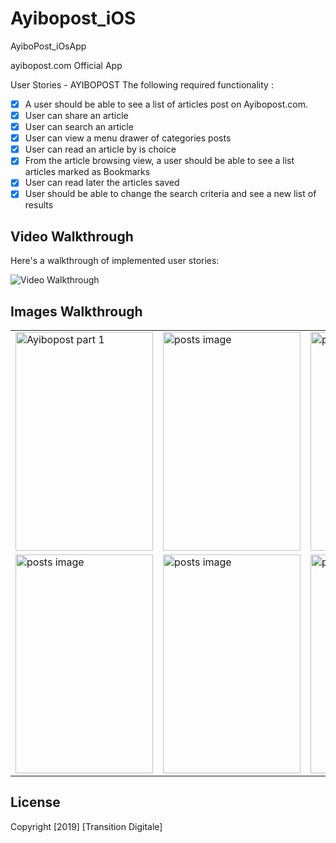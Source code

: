 # Ayibopost_iOS

AyiboPost_iOsApp

ayibopost.com Official App

User Stories - AYIBOPOST The following required functionality :

- [X] A user should be able to see a list of articles post on Ayibopost.com.
- [X] User can share an article
- [X] User can search an article
- [X] User can view a menu drawer of categories posts
- [X] User can read an article by is choice
- [X] From the article browsing view, a user should be able to see a list articles marked as Bookmarks
- [X] User can read later the articles saved
- [X] User should be able to change the search criteria and see a new list of results

## Video Walkthrough

Here's a walkthrough of implemented user stories:

<img src="AP_video.gif?raw=true" width="" alt='Video Walkthrough' />

## Images Walkthrough

<table>
    <tr>
        <td><img src='https://i.imgur.com/xIvzb3m.png' title='Logo part 1' height='350' width='220' alt='Ayibopost part 1' /></td>
        <td><img src='https://i.imgur.com/JbTX0Qs.png' title='posts' height='350' width='220'  alt='posts image' /></td>
        <td><img src='https://i.imgur.com/AVBIkDR.png' title='posts' height='350' width='220'  alt='posts image' /></td>
        <td><img src='https://i.imgur.com/OBmuF4q.png' title='posts' height='350' width='220'  alt='posts image' /></td>
        <td><img src='https://i.imgur.com/WQrkGvU.png' title='posts' height='350' width='220'  alt='posts image' /></td>
    </tr>
    <tr>
        <td><img src='https://i.imgur.com/gXb1ikH.png' title='posts' height='350' width='220'  alt='posts image' /></td>
        <td><img src='https://i.imgur.com/4oV5EWZ.png' title='posts' height='350' width='220'  alt='posts image' /></td>
        <td><img src='https://i.imgur.com/mZidN9X.png' title='posts' height='350' width='220'  alt='posts image' /></td>
        <td><img src='https://i.imgur.com/cUYjlOy.png' title='posts' height='350' width='220'  alt='posts image' /></td>
        <td><img src='https://i.imgur.com/pIHKcuY.png' title='posts' height='350' width='220'  alt='posts image' /></td>
    </tr>

</table>

## License

Copyright [2019] [Transition Digitale]


